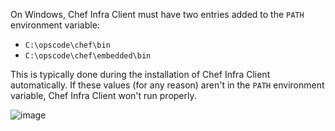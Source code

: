 On Windows, Chef Infra Client must have two entries added to
the `PATH` environment variable:

- `C:\opscode\chef\bin`
- `C:\opscode\chef\embedded\bin`

This is typically done during the installation of Chef Infra Client
automatically. If these values (for any reason) aren't in the `PATH`
environment variable, Chef Infra Client won't run properly.

![image](/images/includes_windows_environment_variable_path.png)
